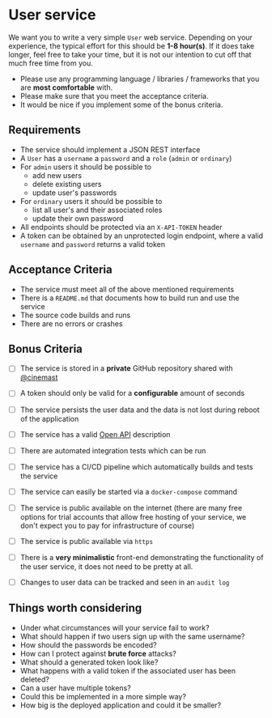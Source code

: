 # User service

We want you to write a very simple `User` web service. Depending on your experience, the typical effort for this should be **1-8 hour(s)**.
If it does take longer, feel free to take your time, but it is not our intention to cut off that much free time from you.

- Please use any programming language / libraries / frameworks that you are **most comfortable** with.
- Please make sure that you meet the acceptance criteria. 
- It would be nice if you implement some of the bonus criteria.

## Requirements

- The service should implement a JSON REST interface
- A `User` has a `username` a `password` and a `role` (`admin` or `ordinary`)
- For `admin` users it should be possible to
  - add new users
  - delete existing users
  - update user's passwords
- For `ordinary` users it should be possible to 
  - list all user's and their associated roles
  - update their own password
- All endpoints should be protected via an `X-API-TOKEN` header
- A token can be obtained by an unprotected login endpoint, where a valid `username` and `password` returns a valid token

## Acceptance Criteria

- The service must meet all of the above mentioned requirements
- There is a `README.md` that documents how to build run and use the service
- The source code builds and runs
- There are no errors or crashes

## Bonus Criteria

- [ ] The service is stored in a **private** GitHub repository shared with [@cinemast](https://github.com/cinemast)
- [ ] A token should only be valid for a **configurable** amount of seconds
- [ ] The service persists the user data and the data is not lost during reboot of the application
- [ ] The service has a valid [Open API](https://www.openapis.org/) description
- [ ] There are automated integration tests which can be run
- [ ] The service has a CI/CD pipeline which automatically builds and tests the service
- [ ] The service can easily be started via a `docker-compose` command
- [ ] The service is public available on the internet (there are many free options for trial accounts that allow free hosting of your service, we don't expect you to pay for infrastructure of course)
- [ ] The service is public available via `https`
- [ ] There is a **very minimalistic** front-end demonstrating the functionality of the user service, it does not need to be pretty at all.
- [ ] Changes to user data can be tracked and seen in an `audit log`


## Things worth considering

- Under what circumstances will your service fail to work?
- What should happen if two users sign up with the same username?
- How should the passwords be encoded?
- How can I protect against **brute force** attacks?
- What should a generated token look like? 
- What happens with a valid token if the associated user has been deleted?
- Can a user have multiple tokens?
- Could this be implemented in a more simple way?
- How big is the deployed application and could it be smaller?
